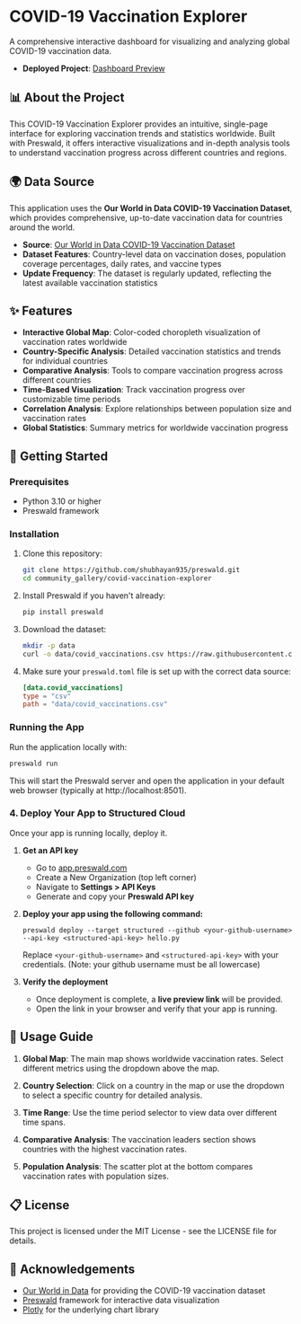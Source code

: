 # COVID-19 Vaccination Explorer

A comprehensive interactive dashboard for visualizing and analyzing global COVID-19 vaccination data.

- **Deployed Project**: [Dashboard Preview](https://covid-vaccination-explorer-0yu1fvmc.preswald.app/)

## 📊 About the Project

This COVID-19 Vaccination Explorer provides an intuitive, single-page interface for exploring vaccination trends and statistics worldwide. Built with Preswald, it offers interactive visualizations and in-depth analysis tools to understand vaccination progress across different countries and regions.

## 🌍 Data Source

This application uses the **Our World in Data COVID-19 Vaccination Dataset**, which provides comprehensive, up-to-date vaccination data for countries around the world.

- **Source**: [Our World in Data COVID-19 Vaccination Dataset](https://github.com/owid/covid-19-data/tree/master/public/data/vaccinations)
- **Dataset Features**: Country-level data on vaccination doses, population coverage percentages, daily rates, and vaccine types
- **Update Frequency**: The dataset is regularly updated, reflecting the latest available vaccination statistics

## ✨ Features

- **Interactive Global Map**: Color-coded choropleth visualization of vaccination rates worldwide
- **Country-Specific Analysis**: Detailed vaccination statistics and trends for individual countries
- **Comparative Analysis**: Tools to compare vaccination progress across different countries
- **Time-Based Visualization**: Track vaccination progress over customizable time periods
- **Correlation Analysis**: Explore relationships between population size and vaccination rates
- **Global Statistics**: Summary metrics for worldwide vaccination progress

## 🚀 Getting Started

### Prerequisites

- Python 3.10 or higher
- Preswald framework

### Installation

1. Clone this repository:
   ```bash
   git clone https://github.com/shubhayan935/preswald.git
   cd community_gallery/covid-vaccination-explorer
   ```

2. Install Preswald if you haven't already:
   ```bash
   pip install preswald
   ```

3. Download the dataset:
   ```bash
   mkdir -p data
   curl -o data/covid_vaccinations.csv https://raw.githubusercontent.com/owid/covid-19-data/master/public/data/vaccinations/vaccinations.csv
   ```

4. Make sure your `preswald.toml` file is set up with the correct data source:
   ```toml
   [data.covid_vaccinations]
   type = "csv"
   path = "data/covid_vaccinations.csv"
   ```

### Running the App

Run the application locally with:

```bash
preswald run
```

This will start the Preswald server and open the application in your default web browser (typically at http://localhost:8501).

### **4. Deploy Your App to Structured Cloud**

Once your app is running locally, deploy it.

1. **Get an API key**
    
    - Go to [app.preswald.com](https://app.preswald.com/)
    - Create a New Organization (top left corner)
    - Navigate to **Settings > API Keys**
    - Generate and copy your **Preswald API key**
      
2. **Deploy your app using the following command:**
    ```
    preswald deploy --target structured --github <your-github-username> --api-key <structured-api-key> hello.py
    ```
    Replace `<your-github-username>` and `<structured-api-key>` with your credentials. (Note: your github username must be all lowercase)
    
3. **Verify the deployment**
    
    - Once deployment is complete, a **live preview link** will be provided.
    - Open the link in your browser and verify that your app is running.
## 📝 Usage Guide

1. **Global Map**: The main map shows worldwide vaccination rates. Select different metrics using the dropdown above the map.

2. **Country Selection**: Click on a country in the map or use the dropdown to select a specific country for detailed analysis.

3. **Time Range**: Use the time period selector to view data over different time spans.

4. **Comparative Analysis**: The vaccination leaders section shows countries with the highest vaccination rates.

5. **Population Analysis**: The scatter plot at the bottom compares vaccination rates with population sizes.

## 📋 License

This project is licensed under the MIT License - see the LICENSE file for details.

## 🙏 Acknowledgements

- [Our World in Data](https://ourworldindata.org/) for providing the COVID-19 vaccination dataset
- [Preswald](https://github.com/shubhayan935/preswald) framework for interactive data visualization
- [Plotly](https://plotly.com/) for the underlying chart library